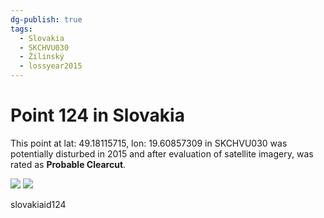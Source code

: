 ```yaml
---
dg-publish: true
tags:
  - Slovakia
  - SKCHVU030
  - Žilinský
  - lossyear2015
---
```


# Point 124 in Slovakia

This point at lat: 49.18115715, lon: 19.60857309 in SKCHVU030 was potentially disturbed in 2015 and after evaluation of satellite imagery, was rated as **Probable Clearcut**.

<div class='juxtapose' data-showcredits='false'>
<img src='https://baserow-backend-production20240528124524339000000001.s3.amazonaws.com/user_files/fzCLUqftTSv2SaLuQiEeC9aMjxw5odP2_628a32639b27c42175cbca9e48aed98ef021ad97c5572a8956b2632e70e7f9d8.png' data-label='October 2012' />
<img src='https://baserow-backend-production20240528124524339000000001.s3.amazonaws.com/user_files/dOczL7yijMPokDPj5bPASflVjN4YkX4c_ce7e09f16721c4386399e42678f502db333314643a921ca5c0f86fa01c239d55.png' data-label='May 2020' />
</div>

slovakiaid124